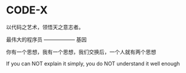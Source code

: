 # CODE-X
以代码之艺术，领悟天之意志者。


最伟大的程序员 —————— 基因


你有一个思想，我有一个思想，我们交换后，一个人就有两个思想

If you can NOT explain it simply, you do NOT understand it well enough
